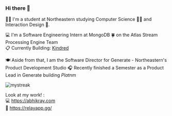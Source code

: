 ### Hi there 👋

🙋‍♂️ I'm a student at Northeastern studying Computer Science 👨‍💻 and Interaction Design 🎨. <br>

💻 I'm a Software Engineering Intern at MongoDB 🍀 on the Atlas Stream Processing Engine Team <br>
📋 Currently Building: [Kindred](https://kindredtodo.com/)  <br>

🍽️ Aside from that, I am the Software Director for Generate - Northeastern's Product Development Studio
🎧 Recently finished a Semester as a Product Lead in Generate building _Platnm_ <br>

<img src="https://github-readme-streak-stats.herokuapp.com/?user=abhikaboy&theme=tokyonight" alt="mystreak"/>

Look at my work! :  <br>
💻 https://abhikray.com <br>
🦕 https://relayapp.gg/ <br>


<!--
**abhikaboy/abhikaboy** is a ✨ _special_ ✨ repository because its `README.md` (this file) appears on your GitHub profile.

Here are some ideas to get you started:

- 🔭 I’m currently working on ...
- 🌱 I’m currently learning ...
- 👯 I’m looking to collaborate on ...
- 🤔 I’m looking for help with ...
- 💬 Ask me about ...
- 📫 How to reach me: ...
- 😄 Pronouns: ...
- ⚡ Fun fact: ...
-->
